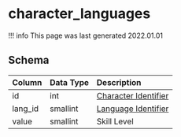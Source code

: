 # character_languages

!!! info
	This page was last generated 2022.01.01

## Schema

| Column | Data Type | Description |
| :--- | :--- | :--- |
| id | int | [Character Identifier](character_data.md) |
| lang_id | smallint | [Language Identifier](../../../../server/player/languages) |
| value | smallint | Skill Level |

